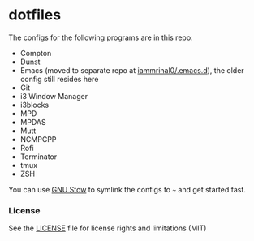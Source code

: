 # dotfiles


The configs for the following programs are in this repo:

 - Compton
 - Dunst
 - Emacs (moved to separate repo at [iammrinal0/.emacs.d](https://github.com/iammrinal0/.emacs.d)), the older config still resides here
 - Git
 - i3 Window Manager
 - i3blocks
 - MPD
 - MPDAS
 - Mutt
 - NCMPCPP
 - Rofi
 - Terminator
 - tmux
 - ZSH

You can use [GNU Stow](https://www.gnu.org/software/stow/) to symlink the configs to `~` and get started fast.

### License
 See the [LICENSE](LICENSE) file for license rights and limitations (MIT)
